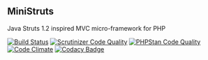 MiniStruts
----------
Java Struts 1.2 inspired MVC micro-framework for PHP

[![Build Status](https://scrutinizer-ci.com/g/rosasurfer/ministruts/badges/build.png?b=master)](https://scrutinizer-ci.com/g/rosasurfer/ministruts/build-status/master)
[![Scrutinizer Code Quality](https://scrutinizer-ci.com/g/rosasurfer/ministruts/badges/quality-score.png?b=master)](https://scrutinizer-ci.com/g/rosasurfer/ministruts/?branch=master)
[![PHPStan Code Quality](https://img.shields.io/badge/PHPStan-level_5-brightgreen.svg?style=flat)](https://github.com/phpstan/phpstan)
[![Code Climate](https://codeclimate.com/github/rosasurfer/ministruts/badges/gpa.svg)](https://codeclimate.com/github/rosasurfer/ministruts)
[![Codacy Badge](https://api.codacy.com/project/badge/Grade/89ae4863ef60444ab2054db45a217268)](https://www.codacy.com/app/rosasurfer/ministruts)

